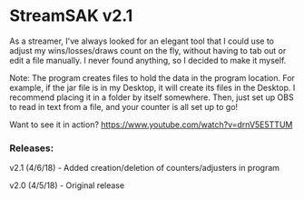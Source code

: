 # StreamSAK v2.1

As a streamer, I've always looked for an elegant tool that I could use to adjust my wins/losses/draws count on the fly, without having to tab out or edit a file manually.  I never found anything, so I decided to make it myself.

Note: The program creates files to hold the data in the program location.  For example, if the jar file is in my Desktop, it will create its files in the Desktop.  I recommend placing it in a folder by itself somewhere.  Then, just set up OBS to read in text from a file, and your counter is all set up to go!

Want to see it in action?
https://www.youtube.com/watch?v=drnV5E5TTUM




### Releases:

v2.1 (4/6/18) - Added creation/deletion of counters/adjusters in program

v2.0 (4/5/18) - Original release

